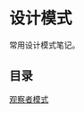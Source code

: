 # 设计模式

常用设计模式笔记。

## 目录

[观察者模式](https://github.com/CnLzh/NoteBook/tree/main/DesignPattern/Observer)
